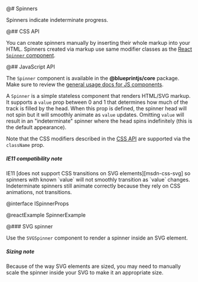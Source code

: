 @# Spinners

Spinners indicate indeterminate progress.

@## CSS API

You can create spinners manually by inserting their whole markup into your HTML.
Spinners created via markup use same modifier classes as the
[React `Spinner` component](#components.progress.spinner.js).

@## JavaScript API

The `Spinner` component is available in the __@blueprintjs/core__ package.
Make sure to review the [general usage docs for JS components](#components.usage).

A `Spinner` is a simple stateless component that renders HTML/SVG markup.
It supports a `value` prop between 0 and 1 that determines how much of the track is filled by the
head. When this prop is defined, the spinner head will not spin but it will smoothly animate as
`value` updates. Omitting `value` will result in an "indeterminate" spinner where the head spins
indefinitely (this is the default appearance).

Note that the CSS modifiers described in the [CSS API](#components.progress.spinner.css)
are supported via the `className` prop.

<div class="pt-callout pt-intent-warning pt-icon-warning-sign">
    <h5>IE11 compatibility note</h5>
    IE11 [does not support CSS transitions on SVG elements][msdn-css-svg] so spinners with known
    `value` will not smoothly transition as `value` changes. Indeterminate spinners still animate
    correctly because they rely on CSS animations, not transitions.
</div>

@interface ISpinnerProps

@reactExample SpinnerExample

[msdn-css-svg]: https://developer.microsoft.com/en-us/microsoft-edge/platform/status/csstransitionsforsvgelements/?q=svg

@### SVG spinner

Use the `SVGSpinner` component to render a spinner inside an SVG element.

<div class="pt-callout pt-intent-primary pt-icon-info-sign">
    <h5>Sizing note</h5>
    Because of the way SVG elements are sized, you may need to manually scale the spinner inside your
    SVG to make it an appropriate size.
</div>
